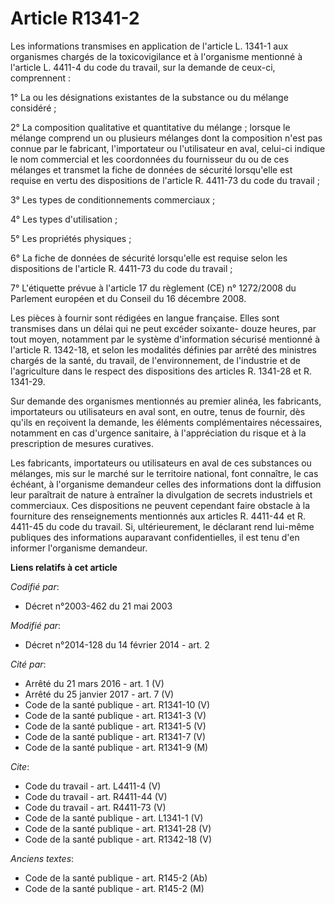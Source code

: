 # Article R1341-2

Les informations transmises en application de l'article L. 1341-1 aux organismes chargés de la toxicovigilance et à
l'organisme mentionné à l'article L. 4411-4 du code du travail, sur la demande de ceux-ci, comprennent : 

1° La ou les désignations existantes de la substance ou du mélange considéré ; 

2° La composition qualitative et quantitative du mélange ; lorsque le mélange comprend un ou plusieurs mélanges dont la
composition n'est pas connue par le fabricant, l'importateur ou l'utilisateur en aval, celui-ci indique le nom commercial et
les coordonnées du fournisseur du ou de ces mélanges et transmet la fiche de données de sécurité lorsqu'elle est requise en
vertu des dispositions de l'article R. 4411-73 du code du travail ; 

3° Les types de conditionnements commerciaux ; 

4° Les types d'utilisation ; 

5° Les propriétés physiques ; 

6° La fiche de données de sécurité lorsqu'elle est requise selon les dispositions de l'article R. 4411-73 du code du
travail ; 

7° L'étiquette prévue à l'article 17 du règlement (CE) n° 1272/2008 du Parlement européen et du Conseil du 16 décembre 2008. 

Les pièces à fournir sont rédigées en langue française. Elles sont transmises dans un délai qui ne peut excéder soixante-
douze heures, par tout moyen, notamment par le système d'information sécurisé mentionné à l'article R. 1342-18, et selon les
modalités définies par arrêté des ministres chargés de la santé, du travail, de l'environnement, de l'industrie et de
l'agriculture dans le respect des dispositions des articles R. 1341-28 et R. 1341-29. 

Sur demande des organismes mentionnés au premier alinéa, les fabricants, importateurs ou utilisateurs en aval sont, en outre,
tenus de fournir, dès qu'ils en reçoivent la demande, les éléments complémentaires nécessaires, notamment en cas d'urgence
sanitaire, à l'appréciation du risque et à la prescription de mesures curatives. 

Les fabricants, importateurs ou utilisateurs en aval de ces substances ou mélanges, mis sur le marché sur le territoire
national, font connaître, le cas échéant, à l'organisme demandeur celles des informations dont la diffusion leur paraîtrait
de nature à entraîner la divulgation de secrets industriels et commerciaux. Ces dispositions ne peuvent cependant faire
obstacle à la fourniture des renseignements mentionnés aux articles R. 4411-44 et R. 4411-45 du code du travail. Si,
ultérieurement, le déclarant rend lui-même publiques des informations auparavant confidentielles, il est tenu d'en informer
l'organisme demandeur.

**Liens relatifs à cet article**

_Codifié par_:

  - Décret n°2003-462 du 21 mai 2003

_Modifié par_:

  - Décret n°2014-128 du 14 février 2014 - art. 2

_Cité par_:

  - Arrêté du 21 mars 2016 - art. 1 (V)
  - Arrêté du 25 janvier 2017 - art. 7 (V)
  - Code de la santé publique - art. R1341-10 (V)
  - Code de la santé publique - art. R1341-3 (V)
  - Code de la santé publique - art. R1341-5 (V)
  - Code de la santé publique - art. R1341-7 (V)
  - Code de la santé publique - art. R1341-9 (M)

_Cite_:

  - Code du travail - art. L4411-4 (V)
  - Code du travail - art. R4411-44 (V)
  - Code du travail - art. R4411-73 (V)
  - Code de la santé publique - art. L1341-1 (V)
  - Code de la santé publique - art. R1341-28 (V)
  - Code de la santé publique - art. R1342-18 (V)

_Anciens textes_:

  - Code de la santé publique - art. R145-2 (Ab)
  - Code de la santé publique - art. R145-2 (M)
